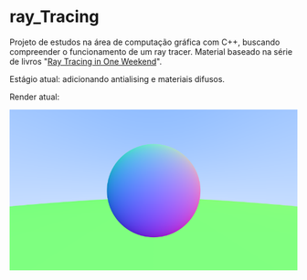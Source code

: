 # ray_Tracing
Projeto de estudos na área de computação gráfica com C++, buscando compreender o funcionamento de um ray tracer. Material baseado na série de livros "[Ray Tracing in One Weekend](https://raytracing.github.io/)".

Estágio atual: adicionando antialising e materiais difusos. 

Render atual: 

<p align="center"> 
  <img src="./pre1.png">  
</p>
